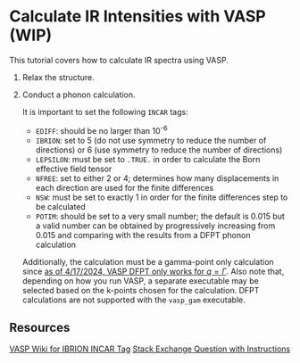# Calculate IR Intensities with VASP (WIP)

This tutorial covers how to calculate IR spectra using VASP.

1. Relax the structure.

2. Conduct a phonon calculation.

   It is important to set the following `INCAR` tags:

   - `EDIFF`: should be no larger than 10<sup>-6</sup>
   - `IBRION`: set to 5 (do not use symmetry to reduce the number of
      directions) or 6  (use symmetry to reduce the number of directions)
   - `LEPSILON`: must be set to `.TRUE.` in order to calculate the Born
      effective field tensor
   - `NFREE`: set to either 2 or 4; determines how many displacements in
     each direction are used for the finite differences
   - `NSW`: must be set to exactly 1 in order for the finite differences
     step to be calculated
   - `POTIM`: should be set to a very small number; the default is 0.015
     but a valid number can be obtained by progressively increasing from 0.015
     and comparing with the results from a DFPT phonon calculation
  
   Additionally, the calculation must be a gamma-point only calculation since
   [as of 4/17/2024, VASP DFPT only works for $q = \Gamma$][MM-answer].
   Also note that, depending on how you run VASP, a separate executable may be
   selected based on the k-points chosen for the calculation. DFPT calculations
   are not supported with the `vasp_gam` executable.

## Resources

[VASP Wiki for IBRION INCAR Tag][VASP-IBRION]
[Stack Exchange Question with Instructions][MM-question]

[MM-question]: https://mattermodeling.stackexchange.com/questions/12494/phonon-calculations-using-dfpt
[VASP-IBRION]: https://www.vasp.at/wiki/index.php/IBRION#Computing_the_phonon_modes
[MM-answer]: https://mattermodeling.stackexchange.com/a/12496/5260
